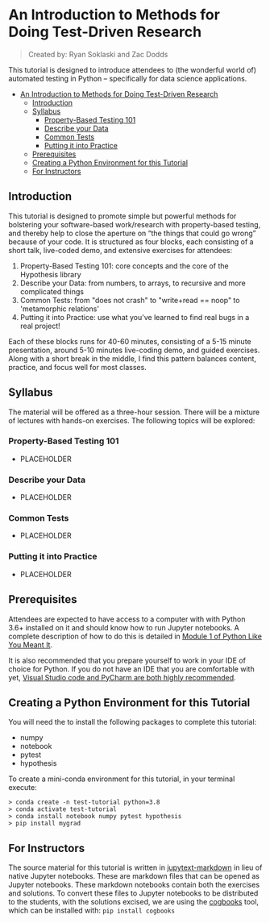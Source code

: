 # An Introduction to Methods for Doing Test-Driven Research
> Created by: Ryan Soklaski and Zac Dodds

This tutorial is designed to introduce attendees to (the wonderful world of) automated testing in Python 
– specifically for data science applications.

- [An Introduction to Methods for Doing Test-Driven Research](#an-introduction-to-methods-for-doing-test-driven-research)
  - [Introduction](#introduction)
  - [Syllabus](#syllabus)
    - [Property-Based Testing 101](#property-based-testing-101)
    - [Describe your Data](#describe-your-data)
    - [Common Tests](#common-tests)
    - [Putting it into Practice](#putting-it-into-practice)
  - [Prerequisites](#prerequisites)
  - [Creating a Python Environment for this Tutorial](#creating-a-python-environment-for-this-tutorial)
  - [For Instructors](#for-instructors)

## Introduction

This tutorial is designed to promote simple but powerful methods for bolstering your software-based work/research with 
property-based testing, and thereby help to close the aperture on “the things that could go wrong” because of your code.
It is structured as four blocks, each consisting of a short talk, live-coded demo, and extensive exercises for attendees:
1. Property-Based Testing 101: core concepts and the core of the Hypothesis library
2. Describe your Data: from numbers, to arrays, to recursive and more complicated things
3. Common Tests: from "does not crash" to "write+read == noop" to 'metamorphic relations'
4. Putting it into Practice: use what you've learned to find real bugs in a real project!

Each of these blocks runs for 40-60 minutes, consisting of a 5-15 minute presentation, around 5-10 minutes live-coding demo, and guided exercises.
Along with a short break in the middle, I find this pattern balances content, practice, and focus well for most classes.


## Syllabus
The material will be offered as a three-hour session. There will be a mixture of lectures with hands-on exercises. The following topics will be explored:

 ### Property-Based Testing 101
  - PLACEHOLDER

### Describe your Data
  - PLACEHOLDER

### Common Tests
  - PLACEHOLDER

### Putting it into Practice
  - PLACEHOLDER


## Prerequisites

Attendees are expected to have access to a computer with with Python 3.6+ installed on it and should know how to run Jupyter notebooks.
A complete description of how to do this is detailed in [Module 1 of Python Like You Meant It](https://www.pythonlikeyoumeanit.com/module_1.html).

It is also recommended that you prepare yourself to work in your IDE of choice for Python. If you do not have an IDE that you are comfortable with yet, [Visual Studio code and PyCharm are both highly recommended](https://www.pythonlikeyoumeanit.com/Module1_GettingStartedWithPython/Getting_Started_With_IDEs_and_Notebooks.html).


## Creating a Python Environment for this Tutorial

You will need the to install the following packages to complete this tutorial:

- numpy
- notebook
- pytest
- hypothesis

To create a mini-conda environment for this tutorial, in your terminal execute:

```shell
> conda create -n test-tutorial python=3.8
> conda activate test-tutorial
> conda install notebook numpy pytest hypothesis
> pip install mygrad
```

## For Instructors

The source material for this tutorial is written in [jupytext-markdown](https://jupytext.readthedocs.io/en/latest/formats.html#jupytext-markdown) in lieu of native Jupyter notebooks. 
These are markdown files that can be opened as Jupyter notebooks.
These markdown notebooks contain both the exercises and solutions.
To convert these files to Jupyter notebooks to be distributed to the students, with the solutions excised, we are using the [cogbooks](https://github.com/CogWorksBWSI/Cogbooks) tool, which can be installed with: `pip install cogbooks` 

